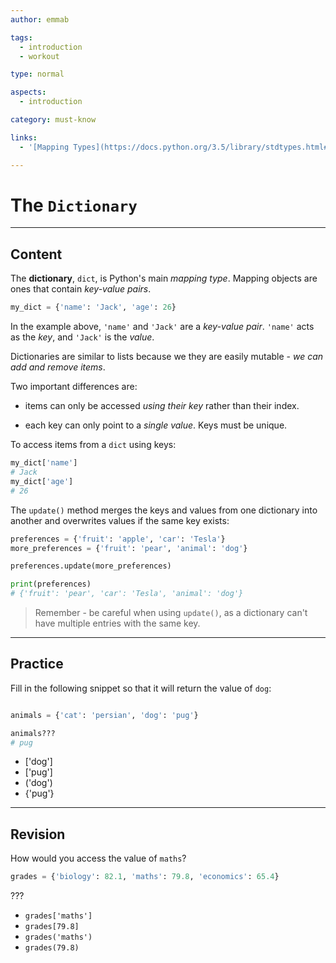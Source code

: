 ```yaml
---
author: emmab

tags:
  - introduction
  - workout

type: normal

aspects:
  - introduction

category: must-know

links:
  - '[Mapping Types](https://docs.python.org/3.5/library/stdtypes.html#mapping-types-dict){website}'

---
```


# The `Dictionary`

---
## Content

The **dictionary**, `dict`, is Python's main *mapping type*. Mapping objects are ones that contain *key-value pairs*. 

```python
my_dict = {'name': 'Jack', 'age': 26}
```

In the example above, `'name'` and `'Jack'` are a *key-value pair*. `'name'` acts as the *key*, and `'Jack'` is the *value*.

Dictionaries are similar to lists because we they are easily mutable - *we can add and remove items*.

Two important differences are:

- items can only be accessed *using their key* rather than their index.

- each key can only point to a *single value*. Keys must be unique.


To access items from a `dict` using keys:

```python
my_dict['name']
# Jack
my_dict['age']
# 26
```

The `update()` method merges the keys and values from one dictionary into another and overwrites values if the same key exists:

```python
preferences = {'fruit': 'apple', 'car': 'Tesla'}
more_preferences = {'fruit': 'pear', 'animal': 'dog'}

preferences.update(more_preferences)

print(preferences)
# {'fruit': 'pear', 'car': 'Tesla', 'animal': 'dog'}
```

> Remember - be careful when using `update()`, as a dictionary can't have multiple entries with the same key.

---
## Practice

Fill in the following snippet so that it will return the value of `dog`:

```python

animals = {'cat': 'persian', 'dog': 'pug'}

animals???
# pug
```

* ['dog']
* ['pug']
* ('dog')
* {'pug'}

---
## Revision

How would you access the value of `maths`?

```python
grades = {'biology': 82.1, 'maths': 79.8, 'economics': 65.4}
```

???

* `grades['maths']`
* `grades[79.8]`
* `grades('maths')`
* `grades(79.8)`

